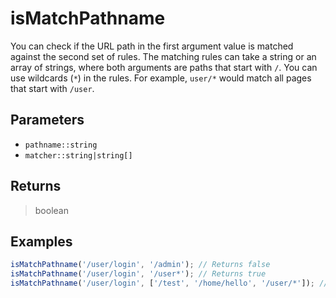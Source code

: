 # isMatchPathname <Badge type="tip" text="JavaScript" />

You can check if the URL path in the first argument value is matched against the second set of rules. The matching rules can take a string or an array of strings, where both arguments are paths that start with `/`. You can use wildcards (`*`) in the rules. For example, `user/*` would match all pages that start with `/user`.

## Parameters

- `pathname::string`
- `matcher::string|string[]`

## Returns

> boolean

## Examples

```javascript
isMatchPathname('/user/login', '/admin'); // Returns false
isMatchPathname('/user/login', '/user*'); // Returns true
isMatchPathname('/user/login', ['/test', '/home/hello', '/user/*']); // Returns true
```
